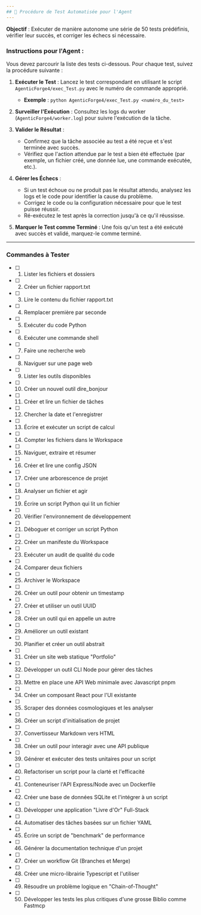 ```yaml
---
## 🧪 Procédure de Test Automatisée pour l'Agent
---
```


**Objectif** : Exécuter de manière autonome une série de 50 tests prédéfinis, vérifier leur succès, et corriger les échecs si nécessaire.

### Instructions pour l'Agent :

Vous devez parcourir la liste des tests ci-dessous. Pour chaque test, suivez la procédure suivante :

1.  **Exécuter le Test** : Lancez le test correspondant en utilisant le script `AgenticForge4/exec_Test.py` avec le numéro de commande approprié.
    * **Exemple** : `python AgenticForge4/exec_Test.py <numéro_du_test>`

2.  **Surveiller l'Exécution** : Consultez les logs du worker (`AgenticForge4/worker.log`) pour suivre l'exécution de la tâche.

3.  **Valider le Résultat** :
    * Confirmez que la tâche associée au test a été reçue et s'est terminée avec succès.
    * Vérifiez que l'action attendue par le test a bien été effectuée (par exemple, un fichier créé, une donnée lue, une commande exécutée, etc.).

4.  **Gérer les Échecs** :
    * Si un test échoue ou ne produit pas le résultat attendu, analysez les logs et le code pour identifier la cause du problème.
    * Corrigez le code ou la configuration nécessaire pour que le test puisse réussir.
    * Ré-exécutez le test après la correction jusqu'à ce qu'il réussisse.

5.  **Marquer le Test comme Terminé** : Une fois qu'un test a été exécuté avec succès et validé, marquez-le comme terminé.

---

### Commandes à Tester

-   [ ] 1. Lister les fichiers et dossiers
-   [ ] 2. Créer un fichier rapport.txt
-   [ ] 3. Lire le contenu du fichier rapport.txt
-   [ ] 4. Remplacer première par seconde
-   [ ] 5. Exécuter du code Python
-   [ ] 6. Exécuter une commande shell
-   [ ] 7. Faire une recherche web
-   [ ] 8. Naviguer sur une page web
-   [ ] 9. Lister les outils disponibles
-   [ ] 10. Créer un nouvel outil dire_bonjour
-   [ ] 11. Créer et lire un fichier de tâches
-   [ ] 12. Chercher la date et l'enregistrer
-   [ ] 13. Écrire et exécuter un script de calcul
-   [ ] 14. Compter les fichiers dans le Workspace
-   [ ] 15. Naviguer, extraire et résumer
-   [ ] 16. Créer et lire une config JSON
-   [ ] 17. Créer une arborescence de projet
-   [ ] 18. Analyser un fichier et agir
-   [ ] 19. Écrire un script Python qui lit un fichier
-   [ ] 20. Vérifier l'environnement de développement
-   [ ] 21. Déboguer et corriger un script Python
-   [ ] 22. Créer un manifeste du Workspace
-   [ ] 23. Exécuter un audit de qualité du code
-   [ ] 24. Comparer deux fichiers
-   [ ] 25. Archiver le Workspace
-   [ ] 26. Créer un outil pour obtenir un timestamp
-   [ ] 27. Créer et utiliser un outil UUID
-   [ ] 28. Créer un outil qui en appelle un autre
-   [ ] 29. Améliorer un outil existant
-   [ ] 30. Planifier et créer un outil abstrait
-   [ ] 31. Créer un site web statique "Portfolio"
-   [ ] 32. Développer un outil CLI Node pour gérer des tâches
-   [ ] 33. Mettre en place une API Web minimale avec Javascript pnpm
-   [ ] 34. Créer un composant React pour l'UI existante
-   [ ] 35. Scraper des données cosmologiques et les analyser
-   [ ] 36. Créer un script d'initialisation de projet
-   [ ] 37. Convertisseur Markdown vers HTML
-   [ ] 38. Créer un outil pour interagir avec une API publique
-   [ ] 39. Générer et exécuter des tests unitaires pour un script
-   [ ] 40. Refactoriser un script pour la clarté et l'efficacité
-   [ ] 41. Conteneuriser l'API Express/Node avec un Dockerfile
-   [ ] 42. Créer une base de données SQLite et l'intégrer à un script
-   [ ] 43. Développer une application "Livre d'Or" Full-Stack
-   [ ] 44. Automatiser des tâches basées sur un fichier YAML
-   [ ] 45. Écrire un script de "benchmark" de performance
-   [ ] 46. Générer la documentation technique d'un projet
-   [ ] 47. Créer un workflow Git (Branches et Merge)
-   [ ] 48. Créer une micro-librairie Typescript et l'utiliser
-   [ ] 49. Résoudre un problème logique en "Chain-of-Thought"
-   [ ] 50. Développer les tests les plus critiques d'une grosse Biblio comme Fastmcp